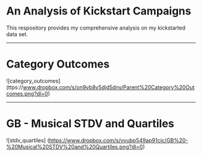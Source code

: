 # An Analysis of Kickstart Campaigns
This respository provides my comprehensive analysis on my kickstarted data set.

---
# Category Outcomes
![category_outcomes] (ttps://www.dropbox.com/s/on9vb8v5djd5dnv/Parent%20Category%20Outcomes.png?dl=0)

---
# GB - Musical STDV and Quartiles
![stdv_quartiles] (https://www.dropbox.com/s/vvubp549ap91cic/GB%20-%20Musical%20STDV%20and%20Quartiles.png?dl=0)
